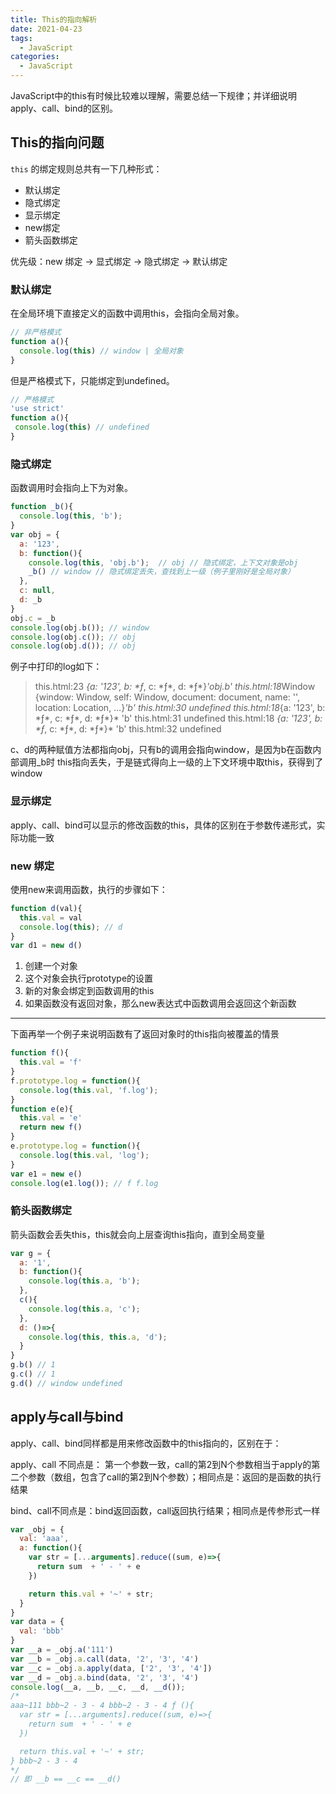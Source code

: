 ```yaml
---
title: This的指向解析
date: 2021-04-23
tags: 
  - JavaScript
categories: 
  - JavaScript
---
```


JavaScript中的this有时候比较难以理解，需要总结一下规律；并详细说明apply、call、bind的区别。

<!-- more -->

## This的指向问题

`this` 的绑定规则总共有一下几种形式：

- 默认绑定
- 隐式绑定
- 显示绑定
- new绑定
- 箭头函数绑定

优先级：new 绑定 -> 显式绑定 -> 隐式绑定 -> 默认绑定

### 默认绑定

在全局环境下直接定义的函数中调用this，会指向全局对象。

```javascript
// 非严格模式
function a(){
  console.log(this) // window | 全局对象
}
```

但是严格模式下，只能绑定到undefined。

```javascript
// 严格模式
'use strict'
function a(){
 console.log(this) // undefined
}
```

### 隐式绑定

函数调用时会指向上下为对象。

```javascript
function _b(){
  console.log(this, 'b');
}
var obj = {
  a: '123',
  b: function(){
    console.log(this, 'obj.b');  // obj // 隐式绑定，上下文对象是obj
    _b() // window // 隐式绑定丢失，查找到上一级（例子里刚好是全局对象）
  },
  c: null,
  d: _b
}
obj.c = _b
console.log(obj.b()); // window
console.log(obj.c()); // obj
console.log(obj.d()); // obj
```

例子中打印的log如下：

>this.html:23 *{a: '123', b: \*ƒ*, c: \*ƒ*, d: \*ƒ*}*'obj.b'
>this.html:18*Window {window: Window, self: Window, document: document, name: '', location: Location, …}*'b'
>this.html:30 undefined
>this.html:18*{a: '123', b: \*ƒ*, c: \*ƒ*, d: \*ƒ*}* 'b'
>this.html:31 undefined
>this.html:18 *{a: '123', b: \*ƒ*, c: \*ƒ*, d: \*ƒ*}* 'b'
>this.html:32 undefined

c、d的两种赋值方法都指向obj，只有b的调用会指向window，是因为b在函数内部调用_b时 this指向丢失，于是链式得向上一级的上下文环境中取this，获得到了window

### 显示绑定

apply、call、bind可以显示的修改函数的this，具体的区别在于参数传递形式，实际功能一致

### new 绑定

使用new来调用函数，执行的步骤如下：

```javascript
function d(val){
  this.val = val
  console.log(this); // d
}
var d1 = new d()
```

1. 创建一个对象
2. 这个对象会执行prototype的设置
3. 新的对象会绑定到函数调用的this
4. 如果函数没有返回对象，那么new表达式中函数调用会返回这个新函数  

---

下面再举一个例子来说明函数有了返回对象时的this指向被覆盖的情景

```javascript
function f(){
  this.val = 'f'
}
f.prototype.log = function(){
  console.log(this.val, 'f.log');
}
function e(e){
  this.val = 'e'
  return new f()
}
e.prototype.log = function(){
  console.log(this.val, 'log');
}
var e1 = new e()
console.log(e1.log()); // f f.log
```

### 箭头函数绑定

箭头函数会丢失this，this就会向上层查询this指向，直到全局变量

```javascript
var g = {
  a: '1',
  b: function(){
    console.log(this.a, 'b');
  },
  c(){
    console.log(this.a, 'c');
  },
  d: ()=>{
    console.log(this, this.a, 'd');
  }
}
g.b() // 1
g.c() // 1
g.d() // window undefined
```

## apply与call与bind

apply、call、bind同样都是用来修改函数中的this指向的，区别在于：

apply、call 不同点是： 第一个参数一致，call的第2到N个参数相当于apply的第二个参数（数组，包含了call的第2到N个参数）；相同点是：返回的是函数的执行结果

bind、call不同点是：bind返回函数，call返回执行结果；相同点是传参形式一样

```javascript
var _obj = {
  val: 'aaa',
  a: function(){
    var str = [...arguments].reduce((sum, e)=>{
      return sum  + ' - ' + e
    })

    return this.val + '~' + str;
  }
}
var data = {
  val: 'bbb'
}
var __a = _obj.a('111')
var __b = _obj.a.call(data, '2', '3', '4')
var __c = _obj.a.apply(data, ['2', '3', '4'])
var __d = _obj.a.bind(data, '2', '3', '4')
console.log(__a, __b, __c, __d, __d());
/*
aaa~111 bbb~2 - 3 - 4 bbb~2 - 3 - 4 ƒ (){
  var str = [...arguments].reduce((sum, e)=>{
    return sum  + ' - ' + e
  })

  return this.val + '~' + str;
} bbb~2 - 3 - 4
*/
// 即 __b == __c == __d()
```
